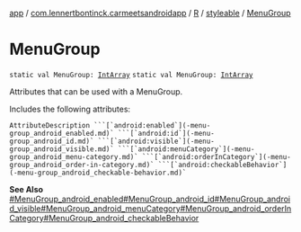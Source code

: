 [app](../../../index.md) / [com.lennertbontinck.carmeetsandroidapp](../../index.md) / [R](../index.md) / [styleable](index.md) / [MenuGroup](./-menu-group.md)

# MenuGroup

`static val MenuGroup: `[`IntArray`](https://kotlinlang.org/api/latest/jvm/stdlib/kotlin/-int-array/index.html)
`static val MenuGroup: `[`IntArray`](https://kotlinlang.org/api/latest/jvm/stdlib/kotlin/-int-array/index.html)

Attributes that can be used with a MenuGroup.

Includes the following attributes:

    AttributeDescription ```[`android:enabled`](-menu-group_android_enabled.md)` ```[`android:id`](-menu-group_android_id.md)` ```[`android:visible`](-menu-group_android_visible.md)` ```[`android:menuCategory`](-menu-group_android_menu-category.md)` ```[`android:orderInCategory`](-menu-group_android_order-in-category.md)` ```[`android:checkableBehavior`](-menu-group_android_checkable-behavior.md)`

**See Also**
[#MenuGroup_android_enabled](-menu-group_android_enabled.md)[#MenuGroup_android_id](-menu-group_android_id.md)[#MenuGroup_android_visible](-menu-group_android_visible.md)[#MenuGroup_android_menuCategory](-menu-group_android_menu-category.md)[#MenuGroup_android_orderInCategory](-menu-group_android_order-in-category.md)[#MenuGroup_android_checkableBehavior](-menu-group_android_checkable-behavior.md)

